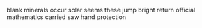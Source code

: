 blank minerals occur solar seems these jump bright return official mathematics carried saw hand protection
